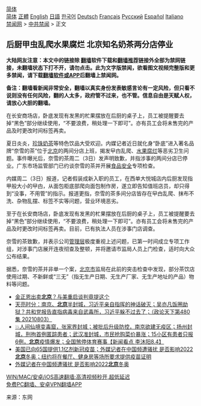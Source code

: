  <!-- 面包屑导航 --> <div class="breadcrumb"><!-- GTranslate: https://gtranslate.io/ -->  <div class="switcher notranslate">  <div class="selected">  <a href="#" onclick="return false;"> 简体</a>  </div>  <div class="option">  <a href="https://www.bannedbook.org" onclick="doGTranslate('zh-CN|zh-CN');jQuery('div.switcher div.selected a').html(jQuery(this).html());return false;" title="简体中文" class="nturl selected"> 简体</a>  <a href="https://www.bannedbook.org/zh-tw/" onclick="doGTranslate('zh-CN|zh-TW');jQuery('div.switcher div.selected a').html(jQuery(this).html());return false;" title="繁體中文" class="nturl"> 正體</a>  <a href="https://www.bannedbook.org/en/" onclick="doGTranslate('zh-CN|en');jQuery('div.switcher div.selected a').html(jQuery(this).html());return false;" title="English" class="nturl"> English</a>  <a href="https://www.bannedbook.org/ja/" onclick="doGTranslate('zh-CN|ja');jQuery('div.switcher div.selected a').html(jQuery(this).html());return false;" title="日本語" class="nturl"> 日語</a>  <a href="https://www.bannedbook.org/ko/" onclick="doGTranslate('zh-CN|ko');jQuery('div.switcher div.selected a').html(jQuery(this).html());return false;" title="한국어" class="nturl"> 한국어</a>  <a href="https://www.bannedbook.org/de/" onclick="doGTranslate('zh-CN|de');jQuery('div.switcher div.selected a').html(jQuery(this).html());return false;" title="Deutsch" class="nturl"> Deutsch</a>  <a href="https://www.bannedbook.org/fr/" onclick="doGTranslate('zh-CN|fr');jQuery('div.switcher div.selected a').html(jQuery(this).html());return false;" title="Français" class="nturl"> Français</a>  <a href="https://www.bannedbook.org/ru/" onclick="doGTranslate('zh-CN|ru');jQuery('div.switcher div.selected a').html(jQuery(this).html());return false;" title="Русский" class="nturl"> Русский</a>  <a href="https://www.bannedbook.org/es/" onclick="doGTranslate('zh-CN|es');jQuery('div.switcher div.selected a').html(jQuery(this).html());return false;" title="Español" class="nturl"> Español</a>  <a href="https://www.bannedbook.org/it/" onclick="doGTranslate('zh-CN|it');jQuery('div.switcher div.selected a').html(jQuery(this).html());return false;" title="Italiano" class="nturl"> Italiano</a>  </div>  </div>      <div class='breadcrumb-sub'><!-- Breadcrumb NavXT 6.3.0 --> <a href="https://www.bannedbook.org/" class="home">禁闻网</a> &gt; <a href="https://www.bannedbook.org/bnews/cbnews/" class="category">中共禁闻</a> &gt; 正文</div></div><h2>后厨甲虫乱爬水果腐烂 北京知名奶茶两分店停业</h2> <p class="notice"><b>大陆网友注意：本文中的链接除 <a href="https://github.com/bannedbook/fanqiang" >翻墙</a>软件下载和<a href="https://github.com/killgcd/justmysocks/blob/master/README.md">翻墙推荐</a>链接外全部为禁网链接，未翻墙状态下打不开，请勿点击。此为文字版禁闻，欲看图文视频完整版和更多禁闻，请下载<a href="https://github.com/bannedbook/fanqiang">翻墙软件或APP</a>后翻墙上禁闻网。</p><p>备注：翻墙看新闻非常安全，翻墙以真实身份发表敏感言论有一定风险，但只看不说则没有任何风险，翻的人太多，政府管不过来，也不管。信息自由是天赋人权，请放心大胆的翻墙。</b></p>  <div class="entry"> <p id="summary">在长安商场店，卧底发现有发黑的杧果摆放在后厨的桌子上，员工被提醒要去掉“黑色”部分继续使用，“不要浪费，稍处理一下即可”。亦有员工会将未售完的产品及时更改时间标签再卖。</p> <p id="conimg">夏日炎炎，<a href="https://www.bannedbook.org/bnews/tag/%E7%8F%8D%E7%8F%A0%E5%A5%B6%E8%8C%B6/" class="st_tag internal_tag" rel="tag" title="标签 珍珠奶茶 下的日志">珍珠奶茶</a>等特色饮品大受欢迎。内媒记者近日就化身“卧底”进入著名品牌“奈雪的茶”位于<a href="https://www.bannedbook.org/bnews/tag/%e5%8c%97%e4%ba%ac/" class="st_tag internal_tag" rel="tag" title="标签 北京 下的日志">北京</a>的两间分店上班，揭发曱甴乱爬、<a href="https://www.bannedbook.org/bnews/tag/%e6%b0%b4%e6%9e%9c/" class="st_tag internal_tag" rel="tag" title="标签 水果 下的日志">水果</a><a href="https://www.bannedbook.org/bnews/tag/%E8%85%90%E7%83%82/" class="st_tag internal_tag" rel="tag" title="标签 腐烂 下的日志">腐烂</a>等恶劣卫生问题。事件曝光后，奈雪的茶周二（3日）发声明致歉，并指涉事的两间分店已停业。广东市场监管部门已约谈奈雪的茶并开展<a href="https://www.bannedbook.org/bnews/tag/%e9%a3%9f%e5%93%81%e5%ae%89%e5%85%a8/" class="st_tag internal_tag" rel="tag" title="标签 食品安全 下的日志">食品安全</a>专项检查。</p>  <p>内媒周二（3日）报道，记者假装成新入职的员工，在西单大悦城店内后厨发现指甲般大小的曱甴，从面包柜底部爬向面包制作房，遂立即告知值班店员，却只得到“没事，不用管”的指示。报道更指，奈雪的茶多间分店皆存在曱甴乱爬、抹布不洗、杂物乱摆、标签不实等问题，营业环境恶劣。</p> <p>至于在长安商场店，卧底发现有发黑的杧果摆放在后厨的桌子上，员工被提醒要去掉“黑色”部分继续使用，“不要浪费，稍处理一下即可”。亦有员工会将未售完的产品及时更改时间标签再卖。目前，已有执法人员在涉事门店调查。</p>  <p>奈雪的茶致歉，并表示公司<a href="https://www.bannedbook.org/bnews/tag/%E7%AE%A1%E7%90%86%E5%B1%82/" class="st_tag internal_tag" rel="tag" title="标签 管理层 下的日志">管理层</a>极度重视上述问题，已第一时间成立专项工作组，对涉事门店展开连夜彻查及整顿，并将邀请市监局人员上门检查，适时向大众公布结果。</p> <p>据悉，奈雪的茶并非单一个案，<a href="https://www.bannedbook.org/bnews/tag/%E5%8C%97%E4%BA%AC%E5%B8%82/" class="st_tag internal_tag" rel="tag" title="标签 北京市 下的日志">北京市</a>监局在此前的突击检查中发现，部分茶饮店使用过期、不新鲜或“三无”（指无生产日期、无生产厂家、无生产地址的产品）物料等问题。</p>  <ul class='op-related-articles' title='相关阅读'> <li><a href='https://www.bannedbook.org/bnews/worldnews/20210804/1599924.html' target='_blank'>金正恩出卖<b>北京</b>？与美重启谈判竟提这个</a></li> <li><a href='https://www.bannedbook.org/bnews/cbnews/20210804/1599915.html' target='_blank'>天亮时分：南京、<b>北京</b>半封城，习近平亲自指挥的神话破灭；吴亦凡饭圈劫狱？共和党报告直指病毒来自武毒所，习近平躲不过去了；（政论天下第480集 20210803）</a></li> <li><a href='https://www.bannedbook.org/bnews/bannedvideo/20210804/1599901.html' target='_blank'>💥人间仙境变毒窟，张家界封城；被批后升级防控，南京欲建无疫区；扬州封城，刑拘首例匿踪患者；武汉准封城，市民抢购菜价暴涨；15小区有患者只报6例，<b>北京</b>疫情爆发；全国煞停体育赛事【新闻看点 李沐阳8.4】</a></li> <li><a href='https://www.bannedbook.org/bnews/worldnews/usa/20210804/1599882.html' target='_blank'>美国已向65国提供1.1亿剂新冠疫苗；外媒记者在中国频遭骚扰 是否影响2022<b>北京</b>冬奥；纽约将在餐厅、健身房等场所要求提供疫苗证明</a></li> <li><a href='https://www.bannedbook.org/bnews/worldnews/usa/20210804/1599835.html' target='_blank'>外媒记者在中国频遭骚扰 是否影响2022<b>北京</b>冬奥</a></li> </ul> <p class="texttj"> <a href="https://github.com/bannedbook/fanqiang/wiki/V2ray%E6%9C%BA%E5%9C%BA" target="_blank">WIN/MAC/安卓/iOS高速翻墙:高清视频秒开,超低延迟</a><br/> <a href="https://github.com/bannedbook/fanqiang/wiki/%E7%A6%81%E9%97%BB%E7%BD%91%E5%AE%89%E5%8D%93%E7%BF%BB%E5%A2%99%E6%96%B0%E9%97%BBAPP" target="_blank">免费PC翻墙、安卓VPN翻墙APP</a></p><p> 来源：东网 </p> <a name='sharetosocial'></a>  <div style="margin-bottom:5px;padding-bottom:5px;clear:both"> <div id="archive-pix-1" class="banner-ads"> <!-- AuctionX Display platform tag START --> <div id="26318x728x90x621x_ADSLOT2" clicktrack="%%CLICK_URL_ESC%%"></div> <!-- AuctionX Display platform tag END --> </div> <div id="archive-pix-2" class="banner-ads"> <!-- AuctionX Display platform tag START --> <div id="26315x300x250x621x_ADSLOT2" clicktrack="%%CLICK_URL_ESC%%"></div> <!-- AuctionX Display platform tag END --> </div> </div>  <div id="archive-pix-1" class="banner-ads"> <!-- AuctionX Display platform tag START --> <div id="26318x728x90x621x_ADSLOT3" clicktrack="%%CLICK_URL_ESC%%"></div> <!-- AuctionX Display platform tag END --> </div> </div><!--END ENTRY--> 